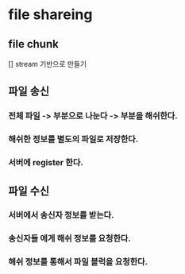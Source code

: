 # file shareing

## file chunk
[] stream 기반으로 만들기


## 파일 송신

### 전체 파일 -> 부분으로 나눈다 -> 부분을 해쉬한다.

### 해쉬한 정보를 별도의 파일로 저장한다.

### 서버에 register 한다.


## 파일 수신

### 서버에서 송신자 정보를 받는다.

### 송신자들 에게 해쉬 정보를 요청한다.

### 해쉬 정보를 통해서 파일 블럭을 요청한다.

